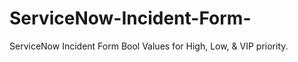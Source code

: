 # ServiceNow-Incident-Form-
ServiceNow Incident Form Bool Values for High, Low, &amp; VIP priority. 
